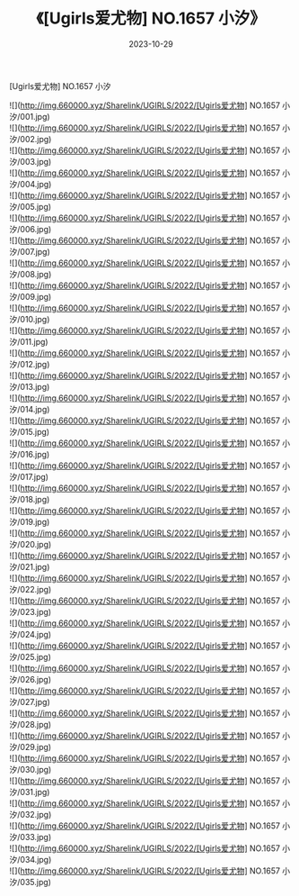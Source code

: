 ﻿---
layout: post
title:  《[Ugirls爱尤物] NO.1657 小汐》
date:   2023-10-29
img: http://img.660000.xyz/Sharelink/UGIRLS/2022/[Ugirls爱尤物] NO.1657 小汐/000.jpg
categories: [美女, 清纯, 唯美]
---

[Ugirls爱尤物] NO.1657 小汐

 ![](http://img.660000.xyz/Sharelink/UGIRLS/2022/[Ugirls爱尤物] NO.1657 小汐/001.jpg) <br>![](http://img.660000.xyz/Sharelink/UGIRLS/2022/[Ugirls爱尤物] NO.1657 小汐/002.jpg) <br>![](http://img.660000.xyz/Sharelink/UGIRLS/2022/[Ugirls爱尤物] NO.1657 小汐/003.jpg) <br>![](http://img.660000.xyz/Sharelink/UGIRLS/2022/[Ugirls爱尤物] NO.1657 小汐/004.jpg) <br>![](http://img.660000.xyz/Sharelink/UGIRLS/2022/[Ugirls爱尤物] NO.1657 小汐/005.jpg) <br>![](http://img.660000.xyz/Sharelink/UGIRLS/2022/[Ugirls爱尤物] NO.1657 小汐/006.jpg) <br>![](http://img.660000.xyz/Sharelink/UGIRLS/2022/[Ugirls爱尤物] NO.1657 小汐/007.jpg) <br>![](http://img.660000.xyz/Sharelink/UGIRLS/2022/[Ugirls爱尤物] NO.1657 小汐/008.jpg) <br>![](http://img.660000.xyz/Sharelink/UGIRLS/2022/[Ugirls爱尤物] NO.1657 小汐/009.jpg) <br>![](http://img.660000.xyz/Sharelink/UGIRLS/2022/[Ugirls爱尤物] NO.1657 小汐/010.jpg) <br>![](http://img.660000.xyz/Sharelink/UGIRLS/2022/[Ugirls爱尤物] NO.1657 小汐/011.jpg) <br>![](http://img.660000.xyz/Sharelink/UGIRLS/2022/[Ugirls爱尤物] NO.1657 小汐/012.jpg) <br>![](http://img.660000.xyz/Sharelink/UGIRLS/2022/[Ugirls爱尤物] NO.1657 小汐/013.jpg) <br>![](http://img.660000.xyz/Sharelink/UGIRLS/2022/[Ugirls爱尤物] NO.1657 小汐/014.jpg) <br>![](http://img.660000.xyz/Sharelink/UGIRLS/2022/[Ugirls爱尤物] NO.1657 小汐/015.jpg) <br>![](http://img.660000.xyz/Sharelink/UGIRLS/2022/[Ugirls爱尤物] NO.1657 小汐/016.jpg) <br>![](http://img.660000.xyz/Sharelink/UGIRLS/2022/[Ugirls爱尤物] NO.1657 小汐/017.jpg) <br>![](http://img.660000.xyz/Sharelink/UGIRLS/2022/[Ugirls爱尤物] NO.1657 小汐/018.jpg) <br>![](http://img.660000.xyz/Sharelink/UGIRLS/2022/[Ugirls爱尤物] NO.1657 小汐/019.jpg) <br>![](http://img.660000.xyz/Sharelink/UGIRLS/2022/[Ugirls爱尤物] NO.1657 小汐/020.jpg) <br>![](http://img.660000.xyz/Sharelink/UGIRLS/2022/[Ugirls爱尤物] NO.1657 小汐/021.jpg) <br>![](http://img.660000.xyz/Sharelink/UGIRLS/2022/[Ugirls爱尤物] NO.1657 小汐/022.jpg) <br>![](http://img.660000.xyz/Sharelink/UGIRLS/2022/[Ugirls爱尤物] NO.1657 小汐/023.jpg) <br>![](http://img.660000.xyz/Sharelink/UGIRLS/2022/[Ugirls爱尤物] NO.1657 小汐/024.jpg) <br>![](http://img.660000.xyz/Sharelink/UGIRLS/2022/[Ugirls爱尤物] NO.1657 小汐/025.jpg) <br>![](http://img.660000.xyz/Sharelink/UGIRLS/2022/[Ugirls爱尤物] NO.1657 小汐/026.jpg) <br>![](http://img.660000.xyz/Sharelink/UGIRLS/2022/[Ugirls爱尤物] NO.1657 小汐/027.jpg) <br>![](http://img.660000.xyz/Sharelink/UGIRLS/2022/[Ugirls爱尤物] NO.1657 小汐/028.jpg) <br>![](http://img.660000.xyz/Sharelink/UGIRLS/2022/[Ugirls爱尤物] NO.1657 小汐/029.jpg) <br>![](http://img.660000.xyz/Sharelink/UGIRLS/2022/[Ugirls爱尤物] NO.1657 小汐/030.jpg) <br>![](http://img.660000.xyz/Sharelink/UGIRLS/2022/[Ugirls爱尤物] NO.1657 小汐/031.jpg) <br>![](http://img.660000.xyz/Sharelink/UGIRLS/2022/[Ugirls爱尤物] NO.1657 小汐/032.jpg) <br>![](http://img.660000.xyz/Sharelink/UGIRLS/2022/[Ugirls爱尤物] NO.1657 小汐/033.jpg) <br>![](http://img.660000.xyz/Sharelink/UGIRLS/2022/[Ugirls爱尤物] NO.1657 小汐/034.jpg) <br>![](http://img.660000.xyz/Sharelink/UGIRLS/2022/[Ugirls爱尤物] NO.1657 小汐/035.jpg) <br>